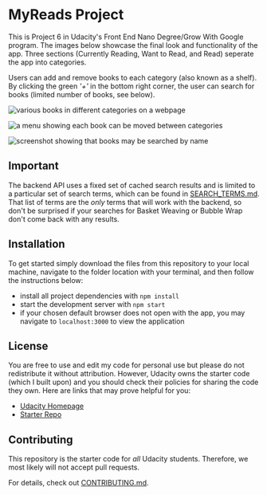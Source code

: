 # MyReads Project
This is Project 6 in Udacity's Front End Nano Degree/Grow With Google program.  The images below showcase the final look and functionality of the app.  Three sections (Currently Reading, Want to Read, and Read) seperate the app into categories.  

Users can add and remove books to each category (also known as a shelf).  By clicking the green _'+'_ in the bottom right corner, the user can search for books (limited number of books, see below).

![various books in different categories on a webpage](https://raw.githubusercontent.com/JS-goose/reactnd-project-myreads-starter/master/img/react-project1-a.png)

![a menu showing each book can be moved between categories](.img/react-project1-b.pnghttps://raw.githubusercontent.com/JS-goose/reactnd-project-myreads-starter/master/img/react-project1-b.png)

![screenshot showing that books may be searched by name](https://raw.githubusercontent.com/JS-goose/reactnd-project-myreads-starter/master/img/screen-shot-2017-12-21-at-1.06.59-pm.png)

## Important
The backend API uses a fixed set of cached search results and is limited to a particular set of search terms, which can be found in [SEARCH_TERMS.md](SEARCH_TERMS.md). That list of terms are the _only_ terms that will work with the backend, so don't be surprised if your searches for Basket Weaving or Bubble Wrap don't come back with any results.

## Installation

To get started simply download the files from this repository to your local machine, navigate to the folder location with your terminal, and then follow the instructions below:

* install all project dependencies with `npm install`
* start the development server with `npm start`
* if your chosen default browser does not open with the app, you may navigate to `localhost:3000` to view the application

## License
You are free to use and edit my code for personal use but please do not redistribute it without attribution.  However, Udacity owns the starter code (which I built upon) and you should check their policies for sharing the code they own.  Here are links that may prove helpful for you: 

* [Udacity Homepage](https://www.udacity.com/)
* [Starter Repo](https://github.com/udacity/reactnd-project-myreads-starter)

## Contributing

This repository is the starter code for _all_ Udacity students. Therefore, we most likely will not accept pull requests.

For details, check out [CONTRIBUTING.md](CONTRIBUTING.md).